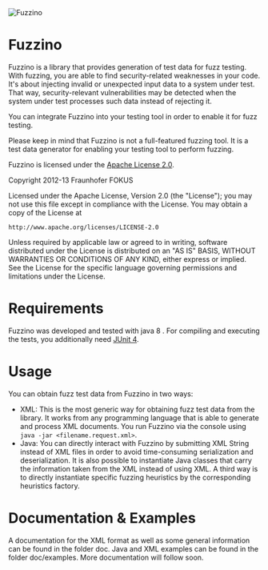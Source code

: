 <img src="https://github.com/fraunhoferfokus/Fuzzino/blob/master/fuzzino.jpg?raw=true" alt="Fuzzino">

Fuzzino
=======

Fuzzino is a library that provides generation of test data for fuzz testing. With fuzzing, you are able to find security-related weaknesses in your code. It's about injecting invalid or unexpected input data to a system under test. That way, security-relevant vulnerabilities may be detected when the system under test processes such data instead of rejecting it.

You can integrate Fuzzino into your testing tool in order to enable it for fuzz testing.

Please keep in mind that Fuzzino is not a full-featured fuzzing tool. It is a test data generator for enabling your testing tool to perform fuzzing.

Fuzzino is licensed under the [Apache License 2.0](http://www.apache.org/licenses/LICENSE-2.0).

Copyright 2012-13 Fraunhofer FOKUS

Licensed under the Apache License, Version 2.0 (the "License"); you may not use this file except in compliance with the License. You may obtain a copy of the License at

    http://www.apache.org/licenses/LICENSE-2.0

Unless required by applicable law or agreed to in writing, software distributed under the License is distributed on an "AS IS" BASIS, WITHOUT WARRANTIES OR CONDITIONS OF ANY KIND, either express or implied. See the License for the specific language governing permissions and limitations under the License.


Requirements
============

Fuzzino was developed and tested with java 8 .
For compiling and executing the tests, you additionally need [JUnit 4](http://junit.org/).


Usage
=====

You can obtain fuzz test data from Fuzzino in two ways:

* XML: This is the most generic way for obtaining fuzz test data from the library. It works from any programming language that is able to generate and process XML documents. You run Fuzzino via the console using `java -jar <filename.request.xml>`.
* Java: You can directly interact with Fuzzino by submitting XML String instead of XML files in order to avoid time-consuming serialization and deserialization. It is also possible to instantiate Java classes that carry the information taken from the XML instead of using XML. A third way is to directly instantiate specific fuzzing heuristics by the corresponding heuristics factory. 


Documentation & Examples
========================

A documentation for the XML format as well as some general information can be found in the folder doc. Java and XML examples can be found in the folder doc/examples. More documentation will follow soon.